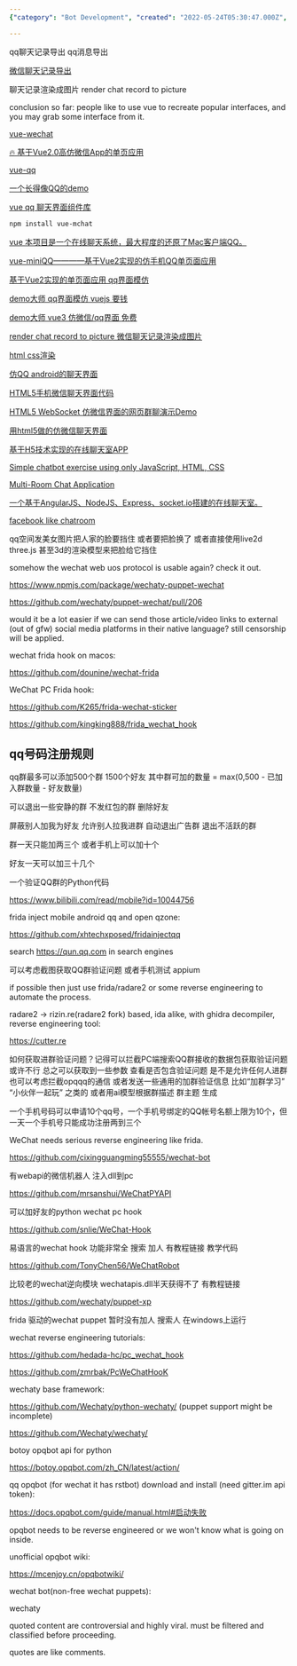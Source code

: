 ```yaml
---
{"category": "Bot Development", "created": "2022-05-24T05:30:47.000Z", "date": "2022-05-24 05:30:47", "description": "This article provides insights on creating QQ-style chat interfaces using Vue, and offers a list of useful GitHub repositories for WeChat API, bot development, and reverse engineering tools. It emphasizes the significance of implementing content filtering and classification to prevent any potential controversies.", "modified": "2022-08-18T07:49:16.823Z", "tags": ["chatbot", "conversation", "information gathering", "pyjom", "scraping", "video generator"], "title": "QQ 微信 信息提取 bot搭建"}

---
```


qq聊天记录导出 qq消息导出

[微信聊天记录导出](https://github.com/ppwwyyxx/wechat-dump)

聊天记录渲染成图片 render chat record to picture

conclusion so far: people like to use vue to recreate popular interfaces, and you may grab some interface from it.

[vue-wechat](https://github.com/useryangtao/vue-wechat)

[🔥 基于Vue2.0高仿微信App的单页应用](https://github.com/zhaohaodang/vue-WeChat)

[vue-qq](https://github.com/lensh/vue-qq)

[一个长得像QQ的demo](https://github.com/lensh/vue-qq)

[vue qq 聊天界面组件库](https://blog.csdn.net/weixin_45783387/article/details/121595190)
```bash
npm install vue-mchat

```

[vue 本项目是一个在线聊天系统，最大程度的还原了Mac客户端QQ。](https://github.com/likaia/chat-system)

[vue-miniQQ————基于Vue2实现的仿手机QQ单页面应用](https://github.com/jiangqizheng/vue-MiniQQ)

[基于Vue2实现的单页面应用 qq界面模仿](https://github.com/lvzhenbang/vue2-qq)

[demo大师 qq界面模仿 vuejs 要钱](http://www.demodashi.com/demo/12539.html)

[demo大师 vue3 仿微信/qq界面 免费](http://www.demodashi.com/demo/17893.html)

[render chat record to picture 微信聊天记录渲染成图片](https://github.com/ppwwyyxx/wechat-dump/blob/master/dump-html.py)

[html css渲染](https://blog.csdn.net/weixin_42298415/article/details/117871213)

[仿QQ android的聊天界面](https://github.com/zb-tjw/imooc_tuling)

[HTML5手机微信聊天界面代码](https://blog.csdn.net/weixin_30745553/article/details/98240195)

[HTML5 WebSocket 仿微信界面的网页群聊演示Demo](https://gitee.com/ydq/WebChat?_from=gitee_search)

[用html5做的仿微信聊天界面](https://gitee.com/qjx378/wxchat?_from=gitee_search)

[基于H5技术实现的在线聊天室APP](https://github.com/helpcode/chat-room)

[Simple chatbot exercise using only JavaScript, HTML, CSS](https://github.com/sylviapap/chatbot)

[Multi-Room Chat Application](https://github.com/uditalias/chat-nodejs)

[一个基于AngularJS、NodeJS、Express、socket.io搭建的在线聊天室。](https://github.com/sheila1227/ChatRoom-AngularJS)

[facebook like chatroom](https://github.com/shaadomanthra/facebook-like-chat)

qq空间发美女图片把人家的脸要挡住 或者要把脸换了 或者直接使用live2d three.js 甚至3d的渲染模型来把脸给它挡住

somehow the wechat web uos protocol is usable again? check it out.

https://www.npmjs.com/package/wechaty-puppet-wechat

https://github.com/wechaty/puppet-wechat/pull/206

would it be a lot easier if we can send those article/video links to external (out of gfw) social media platforms in their native language? still censorship will be applied.

wechat frida hook on macos:

https://github.com/dounine/wechat-frida

WeChat PC Frida hook:

https://github.com/K265/frida-wechat-sticker

https://github.com/kingking888/frida_wechat_hook

## qq号码注册规则

qq群最多可以添加500个群 1500个好友 其中群可加的数量 = max(0,500 - 已加入群数量 - 好友数量)

可以退出一些安静的群 不发红包的群 删除好友

屏蔽别人加我为好友 允许别人拉我进群 自动退出广告群 退出不活跃的群

群一天只能加两三个 或者手机上可以加十个

好友一天可以加三十几个

一个验证QQ群的Python代码

https://www.bilibili.com/read/mobile?id=10044756

frida inject mobile android qq and open qzone:

https://github.com/xhtechxposed/fridainjectqq

search https://qun.qq.com in search engines

可以考虑截图获取QQ群验证问题 或者手机测试 appium

if possible then just use frida/radare2 or some reverse engineering to automate the process.

radare2 -> rizin.re(radare2 fork) based, ida alike, with ghidra decompiler, reverse engineering tool:

https://cutter.re

如何获取进群验证问题？记得可以拦截PC端搜索QQ群接收的数据包获取验证问题 或许不行 总之可以获取到一些参数 查看是否包含验证问题 是不是允许任何人进群 也可以考虑拦截opqqq的通信 或者发送一些通用的加群验证信息 比如“加群学习” “小伙伴一起玩” 之类的 或者用ai模型根据群描述 群主题 生成

一个手机号码可以申请10个qq号，一个手机号绑定的QQ帐号名额上限为10个，但一天一个手机号只能成功注册两到三个

WeChat needs serious reverse engineering like frida.

https://github.com/cixingguangming55555/wechat-bot

有webapi的微信机器人 注入dll到pc

https://github.com/mrsanshui/WeChatPYAPI

可以加好友的python wechat pc hook

https://github.com/snlie/WeChat-Hook

易语言的wechat hook 功能非常全 搜索 加人 有教程链接 教学代码

https://github.com/TonyChen56/WeChatRobot

比较老的wechat逆向模块 wechatapis.dll半天获得不了 有教程链接

https://github.com/wechaty/puppet-xp

frida 驱动的wechat puppet 暂时没有加人 搜索人 在windows上运行

wechat reverse engineering tutorials:

https://github.com/hedada-hc/pc_wechat_hook

https://github.com/zmrbak/PcWeChatHooK

wechaty base framework:

https://github.com/Wechaty/python-wechaty/ (puppet support might be incomplete)

https://github.com/Wechaty/wechaty/

botoy opqbot api for python

https://botoy.opqbot.com/zh_CN/latest/action/

qq opqbot (for wechat it has rstbot) download and install (need gitter.im api token):

https://docs.opqbot.com/guide/manual.html#启动失败

opqbot needs to be reverse engineered or we won't know what is going on inside.

unofficial opqbot wiki:

https://mcenjoy.cn/opqbotwiki/

wechat bot(non-free wechat puppets):

wechaty

quoted content are controversial and highly viral. must be filtered and classified before proceeding.

quotes are like comments.
